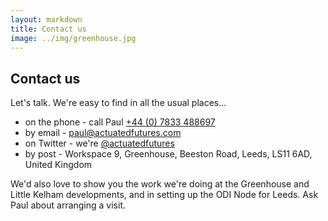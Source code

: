 ```yaml
---
layout: markdown
title: Contact us
image: ../img/greenhouse.jpg
---
```


## Contact us

Let's talk. We're easy to find in all the usual places...

 * on the phone - call Paul [+44 (0) 7833 488697](tel:+447833488697)
 * by email - [paul@actuatedfutures.com](mailto:paul@actuatedfutures.com)
 * on Twitter - we're [@actuatedfutures](https://twitter.com/actuatedfutures/)
 * by post - Workspace 9, Greenhouse, Beeston Road, Leeds, LS11 6AD, United Kingdom

We'd also love to show you the work we're doing at the Greenhouse and Little Kelham developments, and in setting up the ODI Node for Leeds. Ask Paul about arranging a visit.
